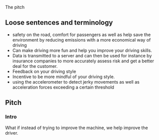 The pitch


## Loose sentences and terminology

- safety on the road, comfort for passengers as well as help save the environment by reducing emissions with a more economical way of driving
- Can make driving more fun and help you improve your driving skills.
- Data is transmitted to a server and can then be used for instance by insurance companies to more accurately assess risk and get a better deal for the customer.
- Feedback on your driving style
- Incentive to be more mindful of your driving style.
- using the accelerometer to detect jerky movements as well as acceleration forces exceeding a certain threshold


## Pitch


### Intro

What if instead of trying to improve the machine, we help improve the driver. 



